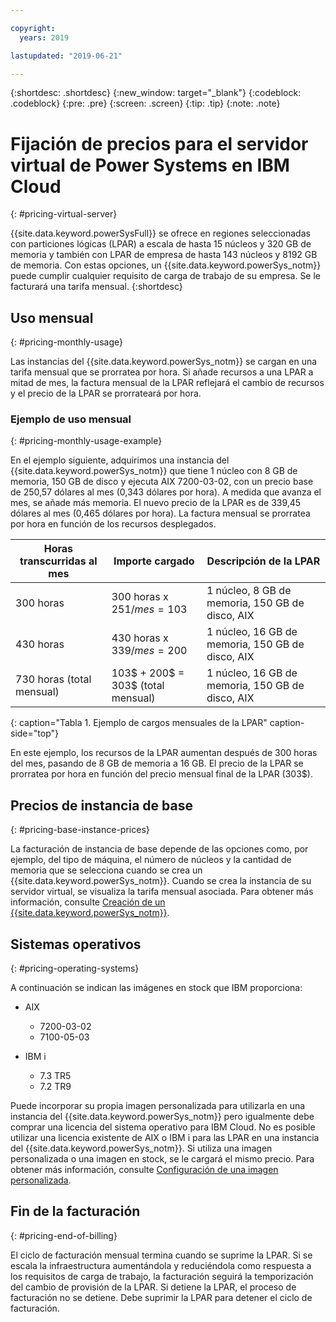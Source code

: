 ```yaml
---

copyright:
  years: 2019

lastupdated: "2019-06-21"

---
```


{:shortdesc: .shortdesc}
{:new_window: target="_blank"}
{:codeblock: .codeblock}
{:pre: .pre}
{:screen: .screen}
{:tip: .tip}
{:note: .note}

# Fijación de precios para el servidor virtual de Power Systems en IBM Cloud
{: #pricing-virtual-server}

{{site.data.keyword.powerSysFull}} se ofrece en regiones seleccionadas con particiones lógicas
(LPAR) a escala de hasta 15 núcleos y 320 GB de memoria y también con LPAR de empresa de hasta 143 núcleos y 8192 GB de memoria. Con estas opciones, un {{site.data.keyword.powerSys_notm}} puede cumplir cualquier requisito de carga de trabajo de su empresa. Se le facturará una tarifa mensual.
{:shortdesc}

## Uso mensual
{: #pricing-monthly-usage}

Las instancias del {{site.data.keyword.powerSys_notm}} se cargan en una tarifa mensual que se prorratea por hora. Si añade recursos a una LPAR a mitad de mes, la factura mensual de la LPAR reflejará el cambio de recursos y el precio de la LPAR se prorrateará por hora.

### Ejemplo de uso mensual
{: #pricing-monthly-usage-example}

En el ejemplo siguiente, adquirimos una instancia del {{site.data.keyword.powerSys_notm}} que tiene 1 núcleo con 8 GB de memoria, 150 GB de disco y ejecuta AIX 7200-03-02, con un precio base de 250,57 dólares al mes (0,343 dólares por hora). A medida que avanza el mes, se añade más memoria. El nuevo precio de la LPAR es de 339,45 dólares al mes (0,465 dólares por hora). La factura mensual se prorratea por hora en función de los recursos desplegados.

| Horas transcurridas al mes       | Importe cargado   |  Descripción de la LPAR     |
| ----------------------------- | ----------------- | --------------------  |
| 300 horas        | 300 horas x 251$/mes = 103$  | 1 núcleo, 8 GB de memoria, 150 GB de disco, AIX    |
| 430 horas        | 430 horas x 339$/mes = 200$  | 1 núcleo, 16 GB de memoria, 150 GB de disco, AIX  |
| 730 horas (total mensual)  | 103$ + 200$ = 303$ (total mensual)  |   1 núcleo, 16 GB de memoria, 150 GB de disco, AIX |
{: caption="Tabla 1. Ejemplo de cargos mensuales de la LPAR" caption-side="top"}

En este ejemplo, los recursos de la LPAR aumentan después de 300 horas del mes, pasando de 8 GB de memoria a 16 GB. El precio de la LPAR se prorratea por hora en función del precio mensual final de la LPAR (303$).

## Precios de instancia de base
{: #pricing-base-instance-prices}

La facturación de instancia de base depende de las opciones como, por ejemplo, del tipo de máquina, el número de núcleos y la cantidad de memoria que se selecciona cuando se crea un {{site.data.keyword.powerSys_notm}}. Cuando se crea la instancia de su servidor virtual, se visualiza la tarifa mensual asociada. Para obtener más información, consulte [Creación de un {{site.data.keyword.powerSys_notm}}](/docs/infrastructure/power-iaas?topic=power-iaas-creating-power-virtual-server#creating-power-virtual-server).

## Sistemas operativos
{: #pricing-operating-systems}

A continuación se indican las imágenes en stock que IBM proporciona:
* AIX
  * 7200-03-02
  * 7100-05-03

* IBM i
  * 7.3 TR5
  * 7.2 TR9

Puede incorporar su propia imagen personalizada para utilizarla en una instancia del {{site.data.keyword.powerSys_notm}} pero igualmente debe comprar una licencia del sistema operativo para IBM Cloud. No es posible utilizar una licencia existente de AIX o IBM i para las LPAR en una instancia del {{site.data.keyword.powerSys_notm}}. Si utiliza una imagen personalizada o una imagen en stock, se le cargará el mismo precio. Para obtener más información, consulte [Configuración de una imagen personalizada](/docs/infrastructure/power-iaas?topic=power-iaas-configuring-custom-image#configuring-custom-image).

## Fin de la facturación
{: #pricing-end-of-billing}

El ciclo de facturación mensual termina cuando se suprime la LPAR. Si se escala la infraestructura aumentándola y reduciéndola como respuesta a los requisitos de carga de trabajo, la facturación seguirá la temporización del cambio de provisión de la LPAR. Si detiene la LPAR, el proceso de facturación no se detiene. Debe suprimir la LPAR para detener el ciclo de facturación.
